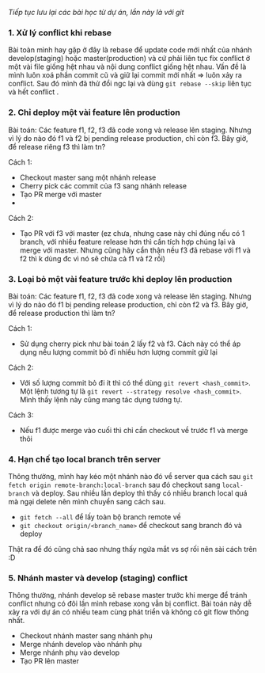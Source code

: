 *Tiếp tục lưu lại các bài học từ dự án, lần này là với git*

### 1. Xử lý conflict khi rebase
Bài toàn mình hay gặp ở đây là rebase để update code mới nhất của nhánh develop(staging) hoặc master(production) và cứ phải liên tục fix conflict ở một vài file giống hệt nhau và nội dung conflict giống hệt nhau. Vấn đề là mình luôn xoá phần commit cũ và giữ lại commit mới nhất => luôn xảy ra conflict. Sau đó mình đã thử đổi ngc lại và dùng `git rebase --skip` liên tục và hết conflict . 

### 2. Chỉ deploy một vài feature lên production
Bài toán: Các feature f1, f2, f3 đã code xong và release lên staging. Nhưng vì lý do nào đó f1 và f2 bị pending release production, chỉ còn f3. Bây giờ, để release riêng f3 thì làm tn?

Cách 1:
- Checkout master sang một nhánh release
- Cherry pick các commit của f3 sang nhánh release
- Tạo PR merge với master
- 
Cách 2:
- Tạo PR với f3 với master (ez chưa, nhưng case này chỉ đúng nếu có 1 branch, với nhiều feature release hơn thì cần tích hợp chúng lại và merge với master. Nhưng cũng hãy cẩn thận nều f3 đã rebase với f1 và f2 thì k dùng đc vì nó sẽ chứa cả f1 và f2 rồi)

### 3. Loại bỏ một vài feature trước khi deploy lên production
Bài toán: Các feature f1, f2, f3 đã code xong và release lên staging. Nhưng vì lý do nào đó f1 bị pending release production, chỉ còn f2 và f3. Bây giờ, để release production thì làm tn?

Cách 1:
- Sử dụng cherry pick như bài toán 2 lấy f2 và f3. Cách này có thể áp dụng nếu lượng commit bỏ đi nhiều hơn lượng commit giữ lại

Cách 2:
- Với số lượng commit bỏ đi ít thì có thể dùng `git revert <hash_commit>`. Một lệnh tương tự là `git revert --strategy resolve <hash_commit>`. Mình thấy lệnh này cũng mang tác dụng tương tự.


Cách 3:
- Nếu f1 được merge vào cuối thì chỉ cần checkout về trước f1 và merge thôi

### 4. Hạn chế tạo local branch trên server
Thông thường, mình hay kéo một nhánh nào đó về server qua cách sau `git fetch origin remote-branch:local-branch` sau đó checkout sang `local-branch` và deploy. Sau nhiều lần deploy thì thấy có nhiều branch local quá mà ngại delete nên mình chuyển sang cách sau. 
-  `git fetch --all` để lấy toàn bộ branch remote về
-  `git checkout origin/<branch_name>` để checkout sang branch đó và deploy

Thật ra để đó cũng chả sao nhưng thấy ngứa mắt vs sợ rối nên sài cách trên :D

### 5. Nhánh master và develop (staging) conflict
Thông thường, nhánh develop sẽ rebase master trước khi merge để tránh conflict nhưng có đôi lần mình rebase xong vẫn bị conflict. Bài toán này dễ xảy ra với dự án có nhiều team cùng phát triển và không có git flow thống nhất.
- Checkout nhánh master sang nhánh phụ
- Merge nhánh develop vào nhánh phụ
- Merge nhánh phụ vào develop
- Tạo PR lên master